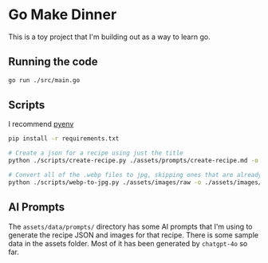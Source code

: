 # Go Make Dinner

This is a toy project that I'm building out as a way to learn go. 

## Running the code

```bash
go run ./src/main.go
```


## Scripts

I recommend [pyenv](https://realpython.com/intro-to-pyenv/)

```bash
pip install -r requirements.txt

# Create a json for a recipe using just the title
python ./scripts/create-recipe.py ./assets/prompts/create-recipe.md -o ./assets/data/recipes/lunch/ "Protein-Rich Pumpkin Muffins"

# Convert all of the .webp files to jpg, skipping ones that are already converted
python ./scripts/webp-to-jpg.py ./assets/images/raw -o ./assets/images/jpgs
```

## AI Prompts

The `assets/data/prompts/` directory has some AI prompts that I'm using to generate the recipe JSON and images for that recipe. There is some sample data in the assets folder. Most of it has been generated by `chatgpt-4o` so far.